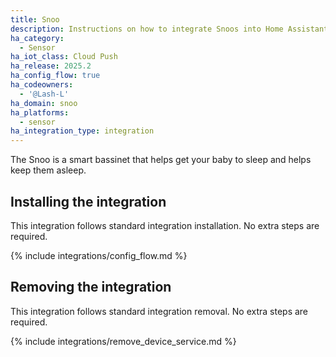 ```yaml
---
title: Snoo
description: Instructions on how to integrate Snoos into Home Assistant
ha_category:
  - Sensor
ha_iot_class: Cloud Push
ha_release: 2025.2
ha_config_flow: true
ha_codeowners:
  - '@Lash-L'
ha_domain: snoo
ha_platforms:
  - sensor
ha_integration_type: integration
---
```


The Snoo is a smart bassinet that helps get your baby to sleep and helps keep them asleep.

## Installing the integration
This integration follows standard integration installation. No extra steps are required.

{% include integrations/config_flow.md %}

## Removing the integration

This integration follows standard integration removal. No extra steps are
required.

{% include integrations/remove_device_service.md %}
